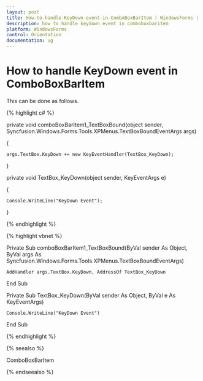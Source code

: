 ```yaml
---
layout: post
title: How-to-handle-KeyDown-event-in-ComboBoxBarItem | WindowsForms | Syncfusion
description: how to handle keydown event in comboboxbaritem
platform: WindowsForms
control: Orientation
documentation: ug
---
```


# How to handle KeyDown event in ComboBoxBarItem

This can be done as follows.

{% highlight c# %}


private void comboBoxBarItem1_TextBoxBound(object sender, Syncfusion.Windows.Forms.Tools.XPMenus.TextBoxBoundEventArgs args)

{

    args.TextBox.KeyDown += new KeyEventHandler(TextBox_KeyDown);

}



private void TextBox_KeyDown(object sender, KeyEventArgs e)

{

    Console.WriteLine("KeyDown Event");

}

{% endhighlight %}

{% highlight vbnet %}



Private Sub comboBoxBarItem1_TextBoxBound(ByVal sender As Object, ByVal args As Syncfusion.Windows.Forms.Tools.XPMenus.TextBoxBoundEventArgs)

    AddHandler args.TextBox.KeyDown, AddressOf TextBox_KeyDown

End Sub



Private Sub TextBox_KeyDown(ByVal sender As Object, ByVal e As KeyEventArgs)

    Console.WriteLine("KeyDown Event")

End Sub

{% endhighlight %}

{% seealso %}

ComboBoxBarItem

{% endseealso %}